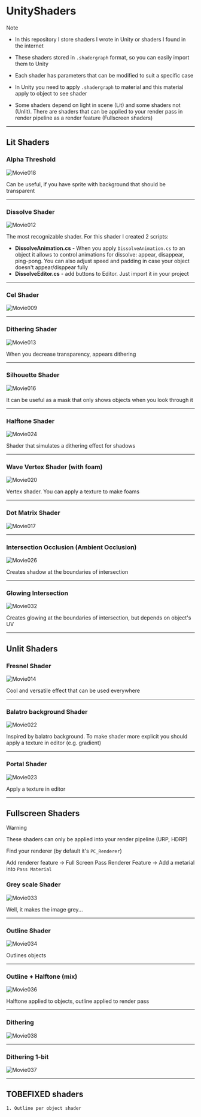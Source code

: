 # UnityShaders
> [!NOTE]
> * In this repository I store shaders I wrote in Unity or shaders I found in the internet
> 
> * These shaders stored in `.shadergraph` format, so you can easily import them to Unity
>
> * Each shader has parameters that can be modified to suit a specific case
>
> * In Unity you need to apply `.shadergraph` to material and this material apply to object to see shader
>
> * Some shaders depend on light in scene (Lit) and some shaders not (Unlit). There are shaders that can be applied to your render pass in render pipeline as a render feature (Fullscreen shaders)


-----------
## Lit Shaders
### Alpha Threshold
![Movie018](https://github.com/user-attachments/assets/f34823bf-33f2-43e5-a5cb-6b4a4bc81f20)

Can be useful, if you have sprite with background that should be transparent
 
---
### Dissolve Shader
![Movie012](https://github.com/user-attachments/assets/3c25abb4-0050-4841-a045-ee3e1011e2b6)

The most recognizable shader. For this shader I created 2 scripts: 

* <b>DissolveAnimation.cs</b> - When you apply `DissolveAnimation.cs` to an object it allows to control animations for dissolve: appear, disappear, ping-pong. You can also adjust speed and padding in case your object doesn't appear/disppear fully
* <b>DissolveEditor.cs</b> - add buttons to Editor. Just import it in your project


---
### Cel Shader
![Movie009](https://github.com/user-attachments/assets/7531df0e-f6e2-44f1-ab98-6521a892ed7c)

---
### Dithering Shader
![Movie013](https://github.com/user-attachments/assets/95aeb953-59c5-4814-9d2a-f3f6646ea307)

When you decrease transparency, appears dithering

---

### Silhouette Shader
![Movie016](https://github.com/user-attachments/assets/9ec8144d-7b45-47df-a072-d6d8b585479e)

It can be useful as a mask that only shows objects when you look through it

---
### Halftone Shader
![Movie024](https://github.com/user-attachments/assets/c9f38d41-1dcb-41b8-84f2-ea49f5aa3a58)

Shader that simulates a dithering effect for shadows

---
### Wave Vertex Shader (with foam)
![Movie020](https://github.com/user-attachments/assets/456287b4-6196-475b-b6b3-e71a8a2449cd)

Vertex shader. You can apply a texture to make foams

---
### Dot Matrix Shader
![Movie017](https://github.com/user-attachments/assets/e634b37f-0c7c-4bfe-9de8-e34460c679b3)

---
### Intersection Occlusion (Ambient Occlusion)
![Movie026](https://github.com/user-attachments/assets/046d99be-9683-47c1-ac99-f9cf0d8fc35f)

Creates shadow at the boundaries of intersection

---
### Glowing Intersection
![Movie032](https://github.com/user-attachments/assets/f064fec1-b227-48a5-8cbd-20d3ef2b8416)

Creates glowing at the boundaries of intersection, but depends on object's UV

---

## Unlit Shaders
### Fresnel Shader
![Movie014](https://github.com/user-attachments/assets/19c9cf95-6b91-43f4-81bc-8d49002db847)

Cool and versatile effect that can be used everywhere

---

### Balatro background Shader
![Movie022](https://github.com/user-attachments/assets/c79b6078-88d5-4ccb-b625-0e8fe9cd4c17)

Inspired by balatro background. To make shader more explicit you should apply a texture in editor (e.g. gradient)

---

### Portal Shader
![Movie023](https://github.com/user-attachments/assets/272bf830-745d-4a75-873b-4171ff4f1d2a)

Apply a texture in editor

---


## Fullscreen Shaders 
>[!WARNING]
> These shaders can only be applied into your render pipeline (URP, HDRP)
>
> Find your renderer (by default it's `PC_Renderer`)
>
> Add renderer feature -> Full Screen Pass Renderer Feature -> Add a metarial into `Pass Material`

### Grey scale Shader
![Movie033](https://github.com/user-attachments/assets/eeccc9c7-7489-41ba-803d-ef83ccfecb3c)

Well, it makes the image grey...

---

### Outline Shader
![Movie034](https://github.com/user-attachments/assets/829633de-29dc-42ae-9b8a-3f4ac688f4ec)

Outlines objects 

---

### Outline + Halftone (mix)
![Movie036](https://github.com/user-attachments/assets/2fa5a6a8-4977-4454-b213-82ae4b07849a)

Halftone applied to objects, outline applied to render pass

---

### Dithering
![Movie038](https://github.com/user-attachments/assets/92447289-595b-4aa3-b5c7-b2571539cb50)


---

### Dithering 1-bit
![Movie037](https://github.com/user-attachments/assets/699324d0-ab30-4036-939b-2b4c18431d5f)



---

## TOBEFIXED shaders
    1. Outline per object shader
